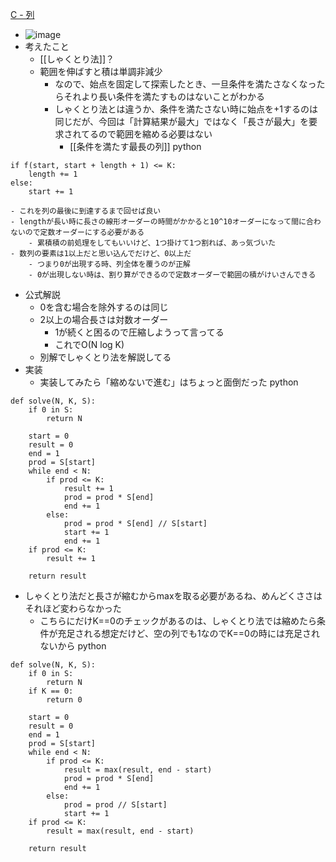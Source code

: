 
[C - 列](https://atcoder.jp/contests/abc032/tasks/abc032_c)
- ![image](https://gyazo.com/47719be25ce60aaeff7678ae9cd28aae/thumb/1000)
- 考えたこと
    - [[しゃくとり法]]？
    - 範囲を伸ばすと積は単調非減少
        - なので、始点を固定して探索したとき、一旦条件を満たさなくなったらそれより長い条件を満たすものはないことがわかる
        - しゃくとり法とは違うか、条件を満たさない時に始点を+1するのは同じだが、今回は「計算結果が最大」ではなく「長さが最大」を要求されてるので範囲を縮める必要はない
            - [[条件を満たす最長の列]]
python

```
if f(start, start + length + 1) <= K:
	length += 1
else:
	start += 1
```

    - これを列の最後に到達するまで回せば良い
    - lengthが長い時に長さの線形オーダーの時間がかかると10^10オーダーになって間に合わないので定数オーダーにする必要がある
        - 累積積の前処理をしてもいいけど、1つ掛けて1つ割れば、あっ気づいた
    - 数列の要素は1以上だと思い込んでだけど、0以上だ
        - つまり0が出現する時、列全体を覆うのが正解
        - 0が出現しない時は、割り算ができるので定数オーダーで範囲の積がけいさんできる
- 公式解説
    - 0を含む場合を除外するのは同じ
    - 2以上の場合長さは対数オーダー
        - 1が続くと困るので圧縮しようって言ってる
        - これでO(N log K)
    - 別解でしゃくとり法を解説してる
- 実装
    - 実装してみたら「縮めないで進む」はちょっと面倒だった
python

```
def solve(N, K, S):
    if 0 in S:
        return N

    start = 0
    result = 0
    end = 1
    prod = S[start]
    while end < N:
        if prod <= K:
            result += 1
            prod = prod * S[end]
            end += 1
        else:
            prod = prod * S[end] // S[start]
            start += 1
            end += 1
    if prod <= K:
        result += 1

    return result
```

- しゃくとり法だと長さが縮むからmaxを取る必要があるね、めんどくささはそれほど変わらなかった
    - こちらにだけK==0のチェックがあるのは、しゃくとり法では縮めたら条件が充足される想定だけど、空の列でも1なのでK==0の時には充足されないから
python

```
def solve(N, K, S):
    if 0 in S:
        return N
    if K == 0:
        return 0

    start = 0
    result = 0
    end = 1
    prod = S[start]
    while end < N:
        if prod <= K:
            result = max(result, end - start)
            prod = prod * S[end]
            end += 1
        else:
            prod = prod // S[start]
            start += 1
    if prod <= K:
        result = max(result, end - start)

    return result
```


